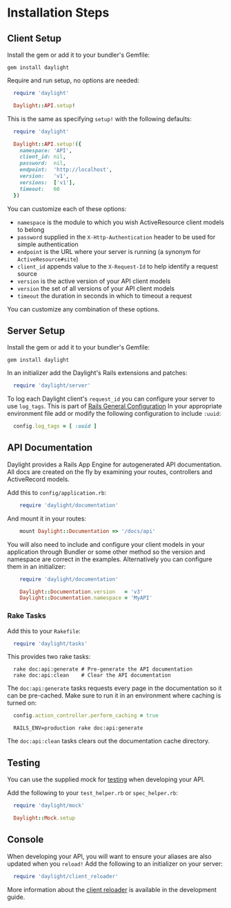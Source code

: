 # Installation Steps

## Client Setup

Install the gem or add it to your bundler's Gemfile:

    gem install daylight

Require and run setup, no options are needed:

  ````ruby
    require 'daylight'

    Daylight::API.setup!
  ````

This is the same as specifying `setup!` with the following defaults:

  ````ruby
    require 'daylight'

    Daylight::API.setup!({
      namespace: 'API',
      client_id: nil,
      password:  nil,
      endpoint:  'http://localhost',
      version:   'v1',
      versions:  ['v1'],
      timeout:   60
    })
  ````

You can customize each of these options:
* `namespace` is the module to which you wish ActiveResource client models to belong
* `password` supplied in the `X-Http-Authentication` header to be used for simple authentication
* `endpoint` is the URL where your server is running (a synonym for `ActiveResource#site`)
* `client_id` appends value to the `X-Request-Id` to help identify a request source
* `version` is the active version of your API client models
* `version` the set of all versions of your API client models
* `timeout` the duration in seconds in which to timeout a request

You can customize any combination of these options.

## Server Setup

Install the gem or add it to your bundler's Gemfile:

    gem install daylight

In an initializer add the Daylight's Rails extensions and patches:

  ````ruby
    require 'daylight/server'
  ````
To log each Daylight client's `request_id` you can configure your server
to use `log_tags`.  This is part of
[Rails General Configuration](http://guides.rubyonrails.org/configuring.html#rails-general-configuration)
In your appropriate environment file add or modify the following
configuration to include `:uuid`:

  ````ruby
    config.log_tags = [ :uuid ]
  ````

## API Documentation

Daylight provides a Rails App Engine for autogenerated API documentation. All
docs are created on the fly by examining your routes, controllers and
ActiveRecord models.

Add this to `config/application.rb`:

  ````ruby
      require 'daylight/documentation'
  ````

And mount it in your routes:

  ````ruby
      mount Daylight::Documentation => '/docs/api'
  ````

You will also need to include and configure your client models in your application
through Bundler or some other method so the version and namespace are correct in
the examples. Alternatively you can configure them in an initializer:

  ````ruby
      require 'daylight/documentation'

      Daylight::Documentation.version   = 'v3'
      Daylight::Documentation.namespace = 'MyAPI'
  ````

### Rake Tasks

Add this to your `Rakefile`:

  ```ruby
    require 'daylight/tasks'
  ```

This provides two rake tasks:

  ````
    rake doc:api:generate # Pre-generate the API documentation
    rake doc:api:clean    # Clear the API documentation
  ````

The `doc:api:generate` tasks requests every page in the documentation so it can
be pre-cached.  Make sure to run it in an environment where caching is turned
on:

  ````ruby
    config.action_controller.perform_caching = true
  ````

  ````
    RAILS_ENV=production rake doc:api:generate
  ````

The `doc:api:clean` tasks clears out the documentation cache directory.


## Testing

You can use the supplied mock for [testing](testing.md) when developing your
API.

Add the following to your `test_helper.rb` or `spec_helper.rb`:

  ````ruby
    require 'daylight/mock'

    Daylight::Mock.setup
  ````

## Console

When developing your API, you will want to ensure your aliases are also updated
when you `reload!` Add the following to an initializer on your server:

  ````ruby
    require 'daylight/client_reloader'
  ````

More information about the [client reloader](develop.md#client-reloader) is
available in the development guide.
